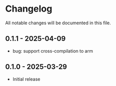 # Changelog

All notable changes will be documented in this file.

## 0.1.1 - 2025-04-09

- bug: support cross-compilation to arm

## 0.1.0 - 2025-03-29

- Initial release
